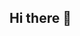 ## Hi there 👋

<!--
**beangoben/beangoben** is a ✨ _special_ ✨ repository because its `README.md` (this file) appears on your GitHub profile.

- PI of the Chemical Cognition Lab
- Assitant Professor at ChemE department of University of Toronto
- Affiliated Faculty at Vector Institute
-->
